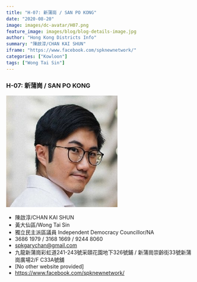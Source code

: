 ```yaml
---
title: "H-07: 新蒲崗 / SAN PO KONG"
date: "2020-08-20"
image: images/dc-avatar/H07.png
feature_image: images/blog/blog-details-image.jpg
author: "Hong Kong Districts Info"
summary: "陳啟淳/CHAN KAI SHUN"
iframe: "https://www.facebook.com/spknewnetwork/"
categories: ["Kowloon"]
tags: ["Wong Tai Sin"]
---
```


### H-07: 新蒲崗 / SAN PO KONG  
![](/images/dc-avatar/H07.png)  

 - 陳啟淳/CHAN KAI SHUN  
 - 黃大仙區/Wong Tai Sin  
 - 獨立民主派區議員 Independent Democracy Councillor/NA  
 - 3686 1979 / 3168 1669 / 9244 8060  
 - spkgarychan@gmail.com  
 - 九龍新蒲崗彩虹道241-243號采頤花園地下326號鋪 / 新蒲崗崇齡街33號新蒲崗廣場2/F C33A號舖  
 - [No other website provided]  
 - https://www.facebook.com/spknewnetwork/
